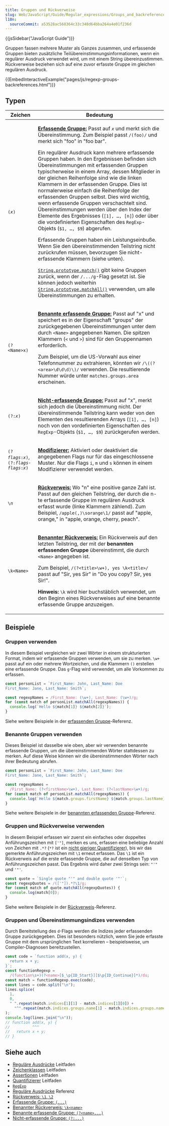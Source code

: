 ```yaml
---
title: Gruppen und Rückverweise
slug: Web/JavaScript/Guide/Regular_expressions/Groups_and_backreferences
l10n:
  sourceCommit: a53528ac568364c33c348d64bba264a4e01f236d
---
```


{{jsSidebar("JavaScript Guide")}}

Gruppen fassen mehrere Muster als Ganzes zusammen, und erfassende Gruppen bieten zusätzliche Teilübereinstimmungsinformationen, wenn ein regulärer Ausdruck verwendet wird, um mit einem String übereinzustimmen. Rückverweise beziehen sich auf eine zuvor erfasste Gruppe im gleichen regulären Ausdruck.

{{EmbedInteractiveExample("pages/js/regexp-groups-backreferences.html")}}

## Typen

<table class="standard-table">
  <thead>
    <tr>
      <th scope="col">Zeichen</th>
      <th scope="col">Bedeutung</th>
    </tr>
  </thead>
  <tbody>
    <tr>
      <td><code>(<em>x</em>)</code></td>
      <td>
        <p>
          <a href="/de/docs/Web/JavaScript/Reference/Regular_expressions/Capturing_group"><strong>Erfassende Gruppe:</strong></a>
          Passt auf <code><em>x</em></code> und
          merkt sich die Übereinstimmung. Zum Beispiel passt <code>/(foo)/</code> und
          merkt sich "foo" in "foo bar".
        </p>
        <p>
          Ein regulärer Ausdruck kann mehrere erfassende Gruppen haben. In den Ergebnissen
          befinden sich Übereinstimmungen mit erfassenden Gruppen typischerweise in einem Array, dessen Mitglieder
          in der gleichen Reihenfolge sind wie die linken Klammern in der erfassenden Gruppe. Dies ist normalerweise
          einfach die Reihenfolge der erfassenden Gruppen selbst. Dies wird wichtig, wenn erfassende Gruppen
          verschachtelt sind. Übereinstimmungen werden über den Index der Elemente des Ergebnisses (<code
            >[1], …, [n]</code
          >) oder über die vordefinierten Eigenschaften des <code>RegExp</code>-Objekts
          (<code>$1, …, $9</code>) abgerufen.
        </p>
        <p>
          Erfassende Gruppen haben ein Leistungseinbuße. Wenn Sie den übereinstimmenden
          Teilstring nicht zurückrufen müssen, bevorzugen Sie nicht-erfassende Klammern
          (siehe unten).
        </p>
        <p>
          <code
            ><a
              href="/de/docs/Web/JavaScript/Reference/Global_Objects/String/match"
              >String.prototype.match()</a
            ></code
          >
          gibt keine Gruppen zurück, wenn der <code>/.../g</code>-Flag gesetzt ist. Sie können jedoch
          weiterhin
          <code
            ><a
              href="/de/docs/Web/JavaScript/Reference/Global_Objects/String/matchAll"
              >String.prototype.matchAll()</a
            ></code
          >
          verwenden, um alle Übereinstimmungen zu erhalten.
        </p>
      </td>
    </tr>
    <tr>
      <td><code>(?&#x3C;Name>x)</code></td>
      <td>
        <p>
          <a href="/de/docs/Web/JavaScript/Reference/Regular_expressions/Named_capturing_group"><strong>Benannte erfassende Gruppe:</strong></a>
          Passt auf "x" und speichert es in
          der Eigenschaft "groups" der zurückgegebenen Übereinstimmungen unter dem durch
          <code>&#x3C;Name></code> angegebenen Namen. Die spitzen Klammern (<code>&#x3C;</code>
          und <code>></code>) sind für den Gruppennamen erforderlich.
        </p>
        <p>
          Zum Beispiel, um die US-Vorwahl aus einer Telefonnummer zu extrahieren,
          könnten wir <code>/\((?&#x3C;area>\d\d\d)\)/</code> verwenden. Die
          resultierende Nummer würde unter <code>matches.groups.area</code> erscheinen.
        </p>
      </td>
    </tr>
    <tr>
      <td><code>(?:<em>x</em>)</code></td>
      <td>
        <p>
          <a href="/de/docs/Web/JavaScript/Reference/Regular_expressions/Non-capturing_group"><strong>Nicht-erfassende Gruppe:</strong></a>
          Passt auf "x", merkt sich
          jedoch die Übereinstimmung nicht. Der übereinstimmende Teilstring kann weder von den
          Elementen des resultierenden Arrays (<code>[1], …, [n]</code>) noch von den
          vordefinierten Eigenschaften des <code>RegExp</code>-Objekts (<code>$1, …, $9</code>) zurückgerufen werden.
        </p>
      </td>
    </tr>
    <tr>
      <td><code>(?<em>flags</em>:<em>x</em>)</code>, <code>(?:<em>flags</em>-<em>flags</em>:<em>x</em>)</code></td>
      <td>
        <p>
          <a href="/de/docs/Web/JavaScript/Reference/Regular_expressions/Modifier"><strong>Modifizierer:</strong></a>
          Aktiviert oder deaktiviert die angegebenen Flags nur für das eingeschlossene Muster. Nur die Flags <code>i</code>, <code>m</code> und <code>s</code> können in einem Modifizierer verwendet werden.
        </p>
      </td>
    </tr>
    <tr>
      <td>
        <code>\<em>n</em></code>
      </td>
      <td>
        <p>
          <a href="/de/docs/Web/JavaScript/Reference/Regular_expressions/Backreference"><strong>Rückverweis:</strong></a>
          Wo "n" eine positive ganze Zahl ist. Passt auf den gleichen Teilstring, der durch
          die n-te erfassende Gruppe im regulären Ausdruck
          erfasst wurde (linke Klammern zählend). Zum Beispiel,
          <code>/apple(,)\sorange\1/</code> passt auf "apple, orange," in "apple,
          orange, cherry, peach".
        </p>
      </td>
    </tr>
    <tr>
      <td><code>\k&#x3C;Name></code></td>
      <td>
        <p>
          <a href="/de/docs/Web/JavaScript/Reference/Regular_expressions/Named_backreference"><strong>Benannter Rückverweis:</strong></a>
          Ein Rückverweis auf den letzten Teilstring, der mit der
          <strong>benannten erfassenden Gruppe</strong> übereinstimmt, die durch
          <code>&#x3C;Name></code> angegeben ist.
        </p>
        <p>
          Zum Beispiel,
          <code>/(?&#x3C;title>\w+), yes \k&#x3C;title>/</code> passt auf "Sir,
          yes Sir" in "Do you copy? Sir, yes Sir!".
        </p>
        <div class="notecard note">
          <p>
            <strong>Hinweis:</strong> <code>\k</code> wird hier buchstäblich verwendet, um
            den Beginn eines Rückverweises auf eine benannte erfassende Gruppe anzuzeigen.
          </p>
        </div>
      </td>
    </tr>
  </tbody>
</table>

## Beispiele

### Gruppen verwenden

In diesem Beispiel vergleichen wir zwei Wörter in einem strukturierten Format, indem wir erfassende Gruppen verwenden, um sie zu merken. `\w+` passt auf ein oder mehrere Wortzeichen, und die Klammern `()` erstellen eine erfassende Gruppe. Das `g`-Flag wird verwendet, um alle Vorkommen zu erfassen.

```js
const personList = `First_Name: John, Last_Name: Doe
First_Name: Jane, Last_Name: Smith`;

const regexpNames = /First_Name: (\w+), Last_Name: (\w+)/g;
for (const match of personList.matchAll(regexpNames)) {
  console.log(`Hello ${match[1]} ${match[2]}`);
}
```

Siehe weitere Beispiele in der [erfassenden Gruppe](/de/docs/Web/JavaScript/Reference/Regular_expressions/Capturing_group)-Referenz.

### Benannte Gruppen verwenden

Dieses Beispiel ist dasselbe wie oben, aber wir verwenden benannte erfassende Gruppen, um die übereinstimmenden Wörter stattdessen zu merken. Auf diese Weise können wir die übereinstimmenden Wörter nach ihrer Bedeutung abrufen.

```js
const personList = `First_Name: John, Last_Name: Doe
First_Name: Jane, Last_Name: Smith`;

const regexpNames =
  /First_Name: (?<firstName>\w+), Last_Name: (?<lastName>\w+)/g;
for (const match of personList.matchAll(regexpNames)) {
  console.log(`Hello ${match.groups.firstName} ${match.groups.lastName}`);
}
```

Siehe weitere Beispiele in der [benannten erfassenden Gruppe](/de/docs/Web/JavaScript/Reference/Regular_expressions/Named_capturing_group)-Referenz.

### Gruppen und Rückverweise verwenden

In diesem Beispiel erfassen wir zuerst ein einfaches oder doppeltes Anführungszeichen mit `['"]`, merken es uns, erfassen eine beliebige Anzahl von Zeichen mit `.*?` (`*?` ist ein [nicht gieriger Quantifizierer](/de/docs/Web/JavaScript/Guide/Regular_expressions/Quantifiers)), bis wir das gemerkte Anführungszeichen mit `\1` erneut erfassen. Das `\1` ist ein Rückverweis auf die erste erfassende Gruppe, die auf denselben Typ von Anführungszeichen passt. Das Ergebnis wird daher zwei Strings sein: `"'"` und `'"'`.

```js
const quote = `Single quote "'" and double quote '"'`;
const regexpQuotes = /(['"]).*?\1/g;
for (const match of quote.matchAll(regexpQuotes)) {
  console.log(match[0]);
}
```

Siehe weitere Beispiele in der [Rückverweis](/de/docs/Web/JavaScript/Reference/Regular_expressions/Backreference)-Referenz.

### Gruppen und Übereinstimmungsindizes verwenden

Durch Bereitstellung des `d`-Flags werden die Indizes jeder erfassenden Gruppe zurückgegeben. Dies ist besonders nützlich, wenn Sie jede erfasste Gruppe mit dem ursprünglichen Text korrelieren – beispielsweise, um Compiler-Diagnosen bereitzustellen.

```js
const code = `function add(x, y) {
  return x + y;
}`;
const functionRegexp =
  /(function\s+)(?<name>[$_\p{ID_Start}][$\p{ID_Continue}]*)/du;
const match = functionRegexp.exec(code);
const lines = code.split("\n");
lines.splice(
  1,
  0,
  " ".repeat(match.indices[1][1] - match.indices[1][0]) +
    "^".repeat(match.indices.groups.name[1] - match.indices.groups.name[0]),
);
console.log(lines.join("\n"));
// function add(x, y) {
//          ^^^
//   return x + y;
// }
```

## Siehe auch

- [Reguläre Ausdrücke](/de/docs/Web/JavaScript/Guide/Regular_expressions) Leitfaden
- [Zeichenklassen](/de/docs/Web/JavaScript/Guide/Regular_expressions/Character_classes) Leitfaden
- [Assertionen](/de/docs/Web/JavaScript/Guide/Regular_expressions/Assertions) Leitfaden
- [Quantifizierer](/de/docs/Web/JavaScript/Guide/Regular_expressions/Quantifiers) Leitfaden
- [`RegExp`](/de/docs/Web/JavaScript/Reference/Global_Objects/RegExp)
- [Reguläre Ausdrücke](/de/docs/Web/JavaScript/Guide/Regular_expressions) Referenz
- [Rückverweis: `\1`, `\2`](/de/docs/Web/JavaScript/Reference/Regular_expressions/Backreference)
- [Erfassende Gruppe: `(...)`](/de/docs/Web/JavaScript/Reference/Regular_expressions/Capturing_group)
- [Benannter Rückverweis: `\k<name>`](/de/docs/Web/JavaScript/Reference/Regular_expressions/Named_backreference)
- [Benannte erfassende Gruppe: `(?<name>...)`](/de/docs/Web/JavaScript/Reference/Regular_expressions/Named_capturing_group)
- [Nicht-erfassende Gruppe: `(?:...)`](/de/docs/Web/JavaScript/Reference/Regular_expressions/Non-capturing_group)
